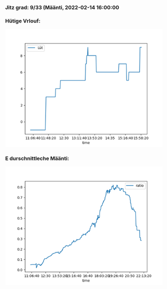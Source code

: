 ### Jitz grad: 9/33 (Määnti, 2022-02-14 16:00:00

### Hütige Vrlouf:
![Graph](Today.png)

### E durschnittleche Määnti:
![Graph](Määnti.png)